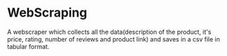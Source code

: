 # WebScraping
A webscraper which collects all the data(description of the product, it's price, rating, number of reviews and product link) and saves in a csv file in tabular format.
